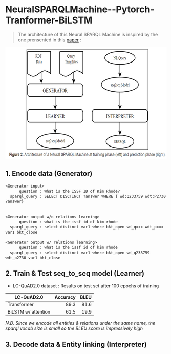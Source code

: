 # NeuralSPARQLMachine--Pytorch-Tranformer-BiLSTM
> The architecture of this Neural SPARQL Machine is inspired by the one prensented in this [paper](https://s3.eu-west-2.amazonaws.com/tsoru.aksw.org/neural-sparql-machines/soru-marx-semantics2017.html) :
<p align="center">
  <img src="https://github.com/gabguerin/NeuralSPARQLMachine--Pytorch-Tranformer-BiLSTM/blob/main/data/NSPM2.PNG" width="700" height="350">
</p>

## 1. Encode data (Generator)
```sparql
<Generator input>
      question : What is the ISSF ID of Kim Rhode?
  sparql_query : SELECT DISCTINCT ?answer WHERE { wd:Q233759 wdt:P2730 ?answer}


<Generator output w/o relations learning>
      question : what is the issf id of kim rhode
  sparql_query : select distinct var1 where bkt_open wd_qxxx wdt_pxxx var1 bkt_close
  
<Generator output w/ relations learning>
      question : what is the issf id of kim rhode
  sparql_query : select distinct var1 where bkt_open wd_q233759 wdt_p2730 var1 bkt_close
```

## 2. Train & Test seq_to_seq model (Learner)

- LC-QuAD2.0 dataset : Results on test set after 100 epochs of training
<table>
    <thead>
        <tr>
            <th>LC-QuAD2.0</th>
            <th align="center">Accuracy</th>
            <th align="center">BLEU</th>
        </tr>
    </thead>
    <tbody>
        <tr>
            <td>Transformer</td>
            <td align="right">89.3</td>
            <td align="right">81.6</td>
        </tr>
        <tr>
            <td>BiLSTM w/ attention</td>
            <td align="right">61.5</td>
            <td align="right">19.9</td>
        </tr>
    </tbody>
</table>
<i>N.B. Since we encode all entities & relations under the same name, the sparql vocab size is small so the BLEU score is impressively high</i>

## 3. Decode data & Entity linking (Interpreter)
